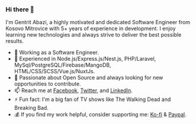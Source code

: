 ### Hi there 👋

I'm Gentrit Abazi, a highly motivated and dedicated Software Engineer from Kosovo Mitrovice with 5+ years of experience in development. I enjoy learning new technologies and always strive to deliver the best possible results.

- 🔭 Working as a Software Engineer.
- 🌱 Experienced in Node.js/Express.js/Nest.js, PHP/Laravel, MySql/PostgreSQL/Firebase/MangoDB, HTML/CSS/SCSS/Vue.js/NuxtJs.
- 👯 Passionate about Open Source and always looking for new opportunities to contribute.
- 📫 Reach me at [Facebook](https://www.facebook.com/gentritabazi01), [Twitter](https://www.twitter.com/gentritabazi01), and [LinkedIn](https://www.linkedin.com/in/gentritabazi01).
- ⚡ Fun fact: I'm a big fan of TV shows like The Walking Dead and Breaking Bad.
- 💰 If you find my work helpful, consider supporting me: [Ko-fi](https://ko-fi.com/gentritabazi01) & [Paypal](https://www.paypal.com/paypalme/gentritabazi01).
